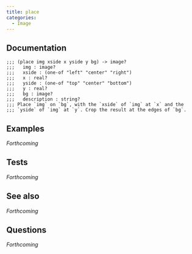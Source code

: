 ```yaml
---
title: place
categories: 
  - Image
---
```

## Documentation

```
;;; (place img xside x yside y bg) -> image?
;;;   img : image?
;;;   xside : (one-of "left" "center" "right")
;;;   x : real?
;;;   yside : (one-of "top" "center" "bottom")
;;;   y : real?
;;;   bg : image?
;;;   description : string?
;;; Place `img` on `bg`, with the `xside` of `img` at `x` and the
;;; `yside` of `img` at `y`. Crop the result at the edges of `bg`.
```

## Examples

_Forthcoming_

## Tests

_Forthcoming_

## See also

_Forthcoming_

## Questions

_Forthcoming_
